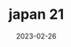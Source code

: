 ---
weight: 21
images: 
- /images/Japan/DSCF0097.jpg
title: japan 21
date: 2023-02-26
tags:
- japan
---